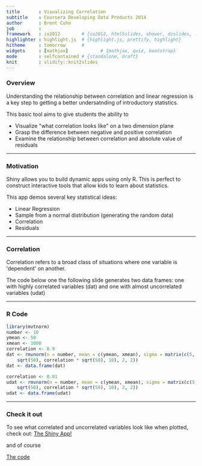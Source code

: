 ```yaml
---
title       : Visualizing Correlation
subtitle    : Coursera Developing Data Products 2014
author      : Brent Cohn
job         : 
framework   : io2012        # {io2012, html5slides, shower, dzslides, ...}
highlighter : highlight.js  # {highlight.js, prettify, highlight}
hitheme     : tomorrow      # 
widgets     : [mathjax]            # {mathjax, quiz, bootstrap}
mode        : selfcontained # {standalone, draft}
knit        : slidify::knit2slides
---
```


### Overview

Understanding the relationship between correlation and linear regression is a key step to getting a better undersatnding of introductory statistics.

This basic tool aims to give students the ability to 

* Visualize "what correlation looks like" on a two dimension plane
* Grasp the difference between negative and positive correlation
* Examine the relationship between correlation and absolute value of residuals 

--- 
### Motivation

Shiny allows you to build dynamic apps using only R. This is perfect to construct interactive tools that allow kids to learn about statistics.

This app demos several key statistical ideas: 
* Linear Regression
* Sample from a normal distribution (generating the random data)
* Correlation
* Residuals

---

### Correlation 

Correlation refers to a broad class of situations where one variable is 'dependent' on another. 

The code below one the following slide generates  two data frames: one with highly correlated variables (dat) and one with almost uncorrelated variables (udat)


---
### R Code


```r
library(mvtnorm)
number <- 10
ymean <- 50
xmean <- 1000
correlation <- 0.9
dat <- rmvnorm(n = number, mean = c(ymean, xmean), sigma = matrix(c(5, correlation * 
    sqrt(50), correlation * sqrt(50), 10), 2, 2))
dat <- data.frame(dat)

correlation <- 0.01
udat <- rmvnorm(n = number, mean = c(ymean, xmean), sigma = matrix(c(5, correlation * 
    sqrt(50), correlation * sqrt(50), 10), 2, 2))
udat <- data.frame(udat)
```


---

### Check it out

To see what correlated and uncorrelated variables look like when plotted, check out: 
[The Shiny App!](https://bcohn.shinyapps.io/CourseraShiny/)

and of course

[The code](https://github.com/Bcohn/DataProductsShiny)



